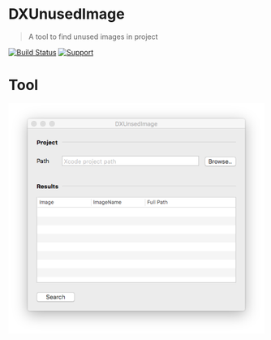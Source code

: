 # DXUnusedImage
>A tool to find unused images in project

[![Build Status](https://travis-ci.org/ZengDaXin/DXUnusedImage.svg?branch=master)](https://travis-ci.org/ZengDaXin/DXUnusedImage)
[![Support](https://img.shields.io/badge/support-Mac-blue.svg?style=flat)](https://www.apple.com/nl/ios/)

Tool
==============

![Tool](https://github.com/ZengDaXin/DXUnusedImage/blob/master/screenshot.png)
